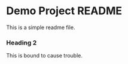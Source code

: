 # Demo Project README

This is a simple readme file.

### Heading 2

This is bound to cause trouble.